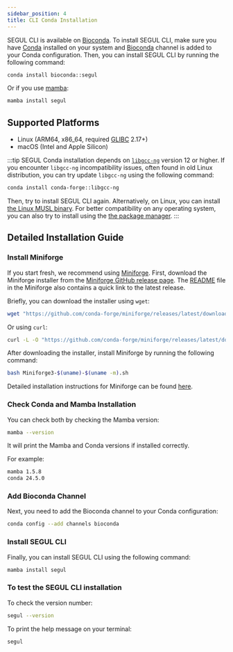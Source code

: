 ```yaml
---
sidebar_position: 4
title: CLI Conda Installation
---
```


SEGUL CLI is available on [Bioconda](https://anaconda.org/bioconda/segul). To install SEGUL CLI, make sure you have [Conda](https://docs.conda.io/en/latest/) installed on your system and [Bioconda](https://bioconda.github.io/index.html) channel is added to your Conda configuration. Then, you can install SEGUL CLI by running the following command:

```bash
conda install bioconda::segul
```

Or if you use [mamba](https://github.com/mamba-org/mamba):

```bash
mamba install segul
```

## Supported Platforms

- Linux (ARM64, x86_64, required [GLIBC](https://www.gnu.org/software/libc/) 2.17+)
- macOS (Intel and Apple Silicon)

:::tip
SEGUL Conda installation depends on [`libgcc-ng`](https://anaconda.org/conda-forge/libgcc-ng) version 12 or higher. If you encounter `libgcc-ng` incompatibility issues, often found in old Linux distribution, you can try update `libgcc-ng` using the following command:

```bash
conda install conda-forge::libgcc-ng
```

Then, try to install SEGUL CLI again. Alternatively, on Linux, you can install [the Linux MUSL binary](/docs/installation/install_binary#linuxwsl). For better compatibility on any operating system, you can also try to install using the [the package manager](/docs/installation/install_cargo).
:::

## Detailed Installation Guide

### Install Miniforge

If you start fresh, we recommend using [Miniforge](https://github.com/conda-forge/miniforge). First, download the Miniforge installer from the [Miniforge GitHub release page](https://github.com/conda-forge/miniforge/releases). The [README](https://github.com/conda-forge/miniforge) file in the Miniforge also contains a quick link to the latest release.

Briefly, you can download the installer using `wget`:

```bash
wget "https://github.com/conda-forge/miniforge/releases/latest/download/Miniforge3-$(uname)-$(uname -m).sh"
```

Or using `curl`:

```bash
curl -L -O "https://github.com/conda-forge/miniforge/releases/latest/download/Miniforge3-$(uname)-$(uname -m).sh"
```

After downloading the installer, install Miniforge by running the following command:

```bash
bash Miniforge3-$(uname)-$(uname -m).sh
```

Detailed installation instructions for Miniforge can be found [here](https://github.com/conda-forge/miniforge).

### Check Conda and Mamba Installation

You can check both by checking the Mamba version:

```bash
mamba --version
```

It will print the Mamba and Conda versions if installed correctly.

For example:

```bash
mamba 1.5.8
conda 24.5.0
```

### Add Bioconda Channel

Next, you need to add the Bioconda channel to your Conda configuration:

```bash
conda config --add channels bioconda
```

### Install SEGUL CLI

Finally, you can install SEGUL CLI using the following command:

```bash
mamba install segul
```

### To test the SEGUL CLI installation

To check the version number:

```bash
segul --version
```

To print the help message on your terminal:

```bash
segul
```

